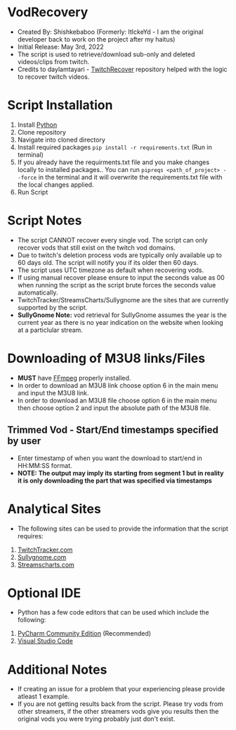 # VodRecovery
* Created By: Shishkebaboo (Formerly: ItIckeYd - I am the original developer back to work on the project after my haitus)
* Initial Release: May 3rd, 2022
* The script is used to retrieve/download sub-only and deleted videos/clips from twitch.
* Credits to daylamtayari - [TwitchRecover](https://github.com/TwitchRecover/TwitchRecover) repository helped with the logic to recover twitch videos.

# Script Installation
1. Install [Python](https://www.python.org/downloads/)
2. Clone repository
3. Navigate into cloned directory
4. Install required packages ``` pip install -r requirements.txt ``` (Run in terminal)
5. If you already have the requirments.txt file and you make changes locally to installed packages.. You can run ```pipreqs <path_of_project> --force``` in the terminal and it will overwrite the requirements.txt file with the local changes applied.
6. Run Script

# Script Notes
* The script CANNOT recover every single vod. The script can only recover vods that still exist on the twitch vod domains.
* Due to twitch's deletion process vods are typically only available up to 60 days old. The script will notify you if its older then 60 days.
* The script uses UTC timezone as default when recovering vods.
* If using manual recover please ensure to input the seconds value as 00 when running the script as the script brute forces the seconds value automatically.
* TwitchTracker/StreamsCharts/Sullygnome are the sites that are currently supported by the script.
* **SullyGnome Note:**  vod retrieval for SullyGnome assumes the year is the current year as there is no year indication on the website when looking at a particlular stream.

# Downloading of M3U8 links/Files
* **MUST** have [FFmpeg](https://github.com/FFmpeg/FFmpeg) properly installed.
* In order to download an M3U8 link choose option 6 in the main menu and input the M3U8 link.
* In order to download an M3U8 file choose option 6 in the main menu then choose option 2 and input the absolute path of the M3U8 file.
## Trimmed Vod - Start/End timestamps specified by user
* Enter timestamp of when you want the download to start/end in HH:MM:SS format.
* **NOTE: The output may imply its starting from segment 1 but in reality it is only downloading the part that was specified via timestamps**

# Analytical Sites
* The following sites can be used to provide the information that the script requires:
1. [TwitchTracker.com](https://twitchtracker.com/)
2. [Sullygnome.com](https://sullygnome.com/)
3. [Streamscharts.com](https://streamscharts.com/)

# Optional IDE
* Python has a few code editors that can be used which include the following:
1. [PyCharm Community Edition](https://www.jetbrains.com/pycharm/) (Recommended)
2. [Visual Studio Code](https://code.visualstudio.com/download)

# Additional Notes
* If creating an issue for a problem that your experiencing please provide atleast 1 example.
* If you are not getting results back from the script. Please try vods from other streamers, if the other streamers vods give you results then the original vods you were trying probably just don't exist. 
